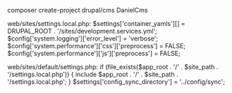 composer create-project drupal/cms DanielCms

web/sites/settings.local.php:
$settings['container_yamls'][] = DRUPAL_ROOT . '/sites/development.services.yml';
$config['system.logging']['error_level'] = 'verbose';
$config['system.performance']['css']['preprocess'] = FALSE;
$config['system.performance']['js']['preprocess'] = FALSE;

web/sites/default/settings.php:
if (file_exists($app_root . '/' . $site_path . '/settings.local.php')) {
   include $app_root . '/' . $site_path . '/settings.local.php';
}
$settings['config_sync_directory'] = '../config/sync';
